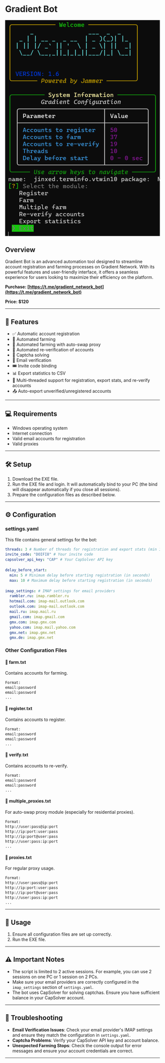 # Gradient Bot

<div align="center">
  <img src="./images/console.png" alt="Gradient Bot Console" width="600"/>
</div>

## Overview

Gradient Bot is an advanced automation tool designed to streamline account registration and farming processes on Gradient Network. With its powerful features and user-friendly interface, it offers a seamless experience for users looking to maximize their efficiency on the platform.

**Purchase: [https://t.me/gradient_network_bot](https://t.me/gradient_network_bot)**

**Price: $120**

---

## 🚀 Features

- ✅ Automatic account registration
- 🌾 Automated farming
- 🔄 Automated farming with auto-swap proxy
- 🔁 Automated re-verification of accounts
- 🧩 Captcha solving
- 📧 Email verification
- 🎟️ Invite code binding
- 📊 Export statistics to CSV
- 🧵 Multi-threaded support for registration, export stats, and re-verify accounts
- 📤 Auto-export unverified/unregistered accounts

---

## 💻 Requirements

- Windows operating system
- Internet connection
- Valid email accounts for registration
- Valid proxies

---

## 🛠️ Setup

1. Download the EXE file.
2. Run the EXE file and login. It will automatically bind to your PC (the bind will disappear automatically if you close all sessions).
3. Prepare the configuration files as described below.

---

## ⚙️ Configuration

### settings.yaml

This file contains general settings for the bot:

```yaml
threads: 3 # Number of threads for registration and export stats (min 1)
invite_code: "DOIFI8" # Your invite code
capsolver_api_key: "CAP" # Your CapSolver API key

delay_before_start:
  min: 5 # Minimum delay before starting registration (in seconds)
  max: 10 # Maximum delay before starting registration (in seconds)

imap_settings: # IMAP settings for email providers
  rambler.ru: imap.rambler.ru
  hotmail.com: imap-mail.outlook.com
  outlook.com: imap-mail.outlook.com
  mail.ru: imap.mail.ru
  gmail.com: imap.gmail.com
  gmx.com: imap.gmx.com
  yahoo.com: imap.mail.yahoo.com
  gmx.net: imap.gmx.net
  gmx.de: imap.gmx.net
```

### Other Configuration Files

#### 📁 farm.txt
Contains accounts for farming.
```
Format:
email:password
email:password
...
```

#### 📁 register.txt
Contains accounts to register.
```
Format:
email:password
email:password
...
```

#### 📁 verify.txt
Contains accounts to re-verify.
```
Format:
email:password
email:password
...
```

#### 📁 multiple_proxies.txt
For auto-swap proxy module (especially for residential proxies).
```
Format:
http://user:pass@ip:port
http://ip:port:user:pass
http://ip:port@user:pass
http://user:pass:ip:port
...
```

#### 📁 proxies.txt
For regular proxy usage.
```
Format:
http://user:pass@ip:port
http://ip:port:user:pass
http://ip:port@user:pass
http://user:pass:ip:port
...
```

---

## 🚀 Usage

1. Ensure all configuration files are set up correctly.
2. Run the EXE file.

---

## ⚠️ Important Notes

- The script is limited to 2 active sessions. For example, you can use 2 sessions on one PC or 1 session on 2 PCs.
- Make sure your email providers are correctly configured in the `imap_settings` section of `settings.yaml`.
- The bot uses CapSolver for solving captchas. Ensure you have sufficient balance in your CapSolver account.

---

## 🔧 Troubleshooting

- **Email Verification Issues**: Check your email provider's IMAP settings and ensure they match the configuration in `settings.yaml`.
- **Captcha Problems**: Verify your CapSolver API key and account balance.
- **Unexpected Farming Stops**: Check the console output for error messages and ensure your account credentials are correct.

---
